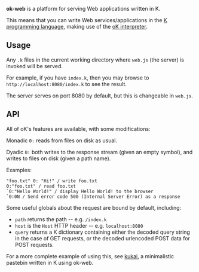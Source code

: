 **ok-web** is a platform for serving Web applications written in K.

This means that you can write Web services/applications in the [K programming language](https://en.wikipedia.org/wiki/K_(programming_language)), making use of the [oK interpreter](https://github.com/JohnEarnest/ok).

## Usage

Any `.k` files in the current working directory where `web.js` (the server) is invoked will be served.

For example, if you have `index.k`, then you may browse to `http://localhost:8080/index.k` to see the result.

The server serves on port 8080 by default, but this is changeable in `web.js`.

## API

All of oK's features are available, with some modifications:

Monadic `0:` reads from files on disk as usual.

Dyadic `0:` both writes to the response stream (given an empty symbol), and writes to files on disk (given a path name).

Examples:

    "foo.txt" 0: "Hi!" / write foo.txt
    0:"foo.txt" / read foo.txt
    `0:"Hello World!" / display Hello World! to the browser
    `0:0N / Send error code 500 (Internal Server Error) as a response

Some useful globals about the request are bound by default, including:

- `path` returns the path -- e.g. `/index.k`
- `host` is the `Host` HTTP header -- e.g. `localhost:8080`
- `query` returns a K dictionary containing either the decoded query string in the case of GET requests, or the decoded urlencoded POST data for POST requests.

For a more complete example of using this, see [kukai](https://github.com/darkf/kukai), a minimalistic pastebin written in K using ok-web.